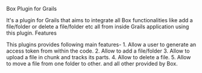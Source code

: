 Box Plugin for Grails

It's a plugin for Grails that aims to integrate all Box functionalities like add a file/folder or delete a file/folder etc all from inside Grails application using this plugin.
Features

This plugins provides following main features- 1. Allow a user to generate an access token from within the code. 2. Allow to add a file/folder 3. Allow to upload a file in chunk and tracks its parts. 4. Allow to delete a file. 5. Allow to move a file from one folder to other. and all other provided by Box.
